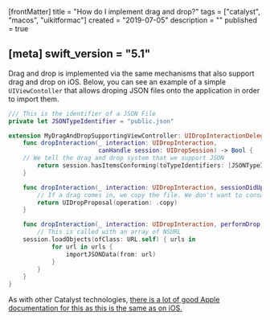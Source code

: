[frontMatter]
title = "How do I implement drag and drop?"
tags = ["catalyst", "macos", "uikitformac"]
created = "2019-07-05"
description = ""
published = true

[meta]
swift_version = "5.1"
---



Drag and drop is implemented via the same mechanisms that also support drag and drop on iOS. Below, you can see an example of a simple `UIViewContoller` that allows droping JSON files onto the application in order to import them.

``` swift
/// This is the identifier of a JSON File
private let JSONTypeIdentifier = "public.json"

extension MyDragAndDropSupportingViewController: UIDropInteractionDelegate {
    func dropInteraction(_ interaction: UIDropInteraction,
                         canHandle session: UIDropSession) -> Bool {
	// We tell the drag and drop system that we support JSON
        return session.hasItemsConforming(toTypeIdentifiers: [JSONTypeIdentifier])
    }

    func dropInteraction(_ interaction: UIDropInteraction, sessionDidUpdate session: UIDropSession) -> UIDropProposal {
        // If a drag comes in, we copy the file. We don't want to consume it.
        return UIDropProposal(operation: .copy)
    }

    func dropInteraction(_ interaction: UIDropInteraction, performDrop session: UIDropSession) {
        // This is called with an array of NSURL
	session.loadObjects(ofClass: URL.self) { urls in
            for url in urls {
                importJSONData(from: url)
            }
        }
    }
}
```

As with other Catalyst technologies, [there is a lot of good Apple documentation for this as this is the same as on iOS.](https://developer.apple.com/documentation/uikit/drag_and_drop/making_a_view_into_a_drop_destination)
